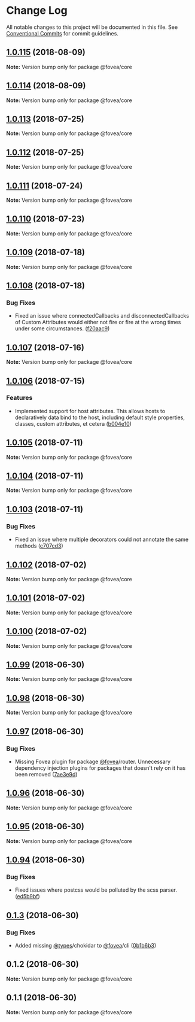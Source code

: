 # Change Log

All notable changes to this project will be documented in this file.
See [Conventional Commits](https://conventionalcommits.org) for commit guidelines.

<a name="1.0.115"></a>
## [1.0.115](https://github.com/fovea-org/fovea/compare/v1.0.114...v1.0.115) (2018-08-09)

**Note:** Version bump only for package @fovea/core





<a name="1.0.114"></a>
## [1.0.114](https://github.com/fovea-org/fovea/compare/v1.0.113...v1.0.114) (2018-08-09)

**Note:** Version bump only for package @fovea/core





<a name="1.0.113"></a>
## [1.0.113](https://github.com/fovea-org/fovea/compare/v1.0.112...v1.0.113) (2018-07-25)




**Note:** Version bump only for package @fovea/core

<a name="1.0.112"></a>
## [1.0.112](https://github.com/fovea-org/fovea/compare/v1.0.111...v1.0.112) (2018-07-25)




**Note:** Version bump only for package @fovea/core

<a name="1.0.111"></a>
## [1.0.111](https://github.com/fovea-org/fovea/compare/v1.0.110...v1.0.111) (2018-07-24)




**Note:** Version bump only for package @fovea/core

<a name="1.0.110"></a>
## [1.0.110](https://github.com/fovea-org/fovea/compare/v1.0.109...v1.0.110) (2018-07-23)




**Note:** Version bump only for package @fovea/core

<a name="1.0.109"></a>
## [1.0.109](https://github.com/fovea-org/fovea/compare/v1.0.108...v1.0.109) (2018-07-18)




**Note:** Version bump only for package @fovea/core

<a name="1.0.108"></a>
## [1.0.108](https://github.com/fovea-org/fovea/compare/v1.0.107...v1.0.108) (2018-07-18)


### Bug Fixes

* Fixed an issue where connectedCallbacks and disconnectedCallbacks of Custom Attributes would either not fire or fire at the wrong times under some circumstances. ([f20aac9](https://github.com/fovea-org/fovea/commit/f20aac9))




<a name="1.0.107"></a>
## [1.0.107](https://github.com/fovea-org/fovea/compare/v1.0.106...v1.0.107) (2018-07-16)




**Note:** Version bump only for package @fovea/core

<a name="1.0.106"></a>
## [1.0.106](https://github.com/fovea-org/fovea/compare/v1.0.105...v1.0.106) (2018-07-15)


### Features

* Implemented support for host attributes. This allows hosts to declaratively data bind to the host, including default style properties, classes, custom attributes, et cetera ([b004e10](https://github.com/fovea-org/fovea/commit/b004e10))




<a name="1.0.105"></a>
## [1.0.105](https://github.com/fovea-org/fovea/compare/v1.0.104...v1.0.105) (2018-07-11)




**Note:** Version bump only for package @fovea/core

<a name="1.0.104"></a>
## [1.0.104](https://github.com/fovea-org/fovea/compare/v1.0.103...v1.0.104) (2018-07-11)




**Note:** Version bump only for package @fovea/core

<a name="1.0.103"></a>
## [1.0.103](https://github.com/fovea-org/fovea/compare/v1.0.102...v1.0.103) (2018-07-11)


### Bug Fixes

* Fixed an issue where multiple decorators could not annotate the same methods ([c707cd3](https://github.com/fovea-org/fovea/commit/c707cd3))




<a name="1.0.102"></a>
## [1.0.102](https://github.com/fovea-org/fovea/compare/v1.0.101...v1.0.102) (2018-07-02)




**Note:** Version bump only for package @fovea/core

<a name="1.0.101"></a>
## [1.0.101](https://github.com/fovea-org/fovea/compare/v1.0.100...v1.0.101) (2018-07-02)




**Note:** Version bump only for package @fovea/core

<a name="1.0.100"></a>
## [1.0.100](https://github.com/fovea-org/fovea/compare/v1.0.99...v1.0.100) (2018-07-02)




**Note:** Version bump only for package @fovea/core

<a name="1.0.99"></a>
## [1.0.99](https://github.com/fovea-org/fovea/compare/v1.0.98...v1.0.99) (2018-06-30)




**Note:** Version bump only for package @fovea/core

<a name="1.0.98"></a>
## [1.0.98](https://github.com/fovea-org/fovea/compare/v1.0.97...v1.0.98) (2018-06-30)




**Note:** Version bump only for package @fovea/core

<a name="1.0.97"></a>
## [1.0.97](https://github.com/fovea-org/fovea/compare/v1.0.96...v1.0.97) (2018-06-30)


### Bug Fixes

* Missing Fovea plugin for package [@fovea](https://github.com/fovea)/router. Unnecessary dependency injection plugins for packages that doesn't rely on it has been removed ([7ae3e9d](https://github.com/fovea-org/fovea/commit/7ae3e9d))




<a name="1.0.96"></a>
## [1.0.96](https://github.com/fovea-org/fovea/compare/v1.0.95...v1.0.96) (2018-06-30)




**Note:** Version bump only for package @fovea/core

<a name="1.0.95"></a>
## [1.0.95](https://github.com/fovea-org/fovea/compare/v1.0.94...v1.0.95) (2018-06-30)




**Note:** Version bump only for package @fovea/core

<a name="1.0.94"></a>
## [1.0.94](https://github.com/fovea-org/fovea/compare/v0.1.3...v1.0.94) (2018-06-30)


### Bug Fixes

* Fixed issues where postcss would be polluted by the scss parser. ([ed5b9bf](https://github.com/fovea-org/fovea/commit/ed5b9bf))




<a name="0.1.3"></a>
## [0.1.3](https://github.com/fovea-org/fovea/compare/v0.1.2...v0.1.3) (2018-06-30)


### Bug Fixes

* Added missing [@types](https://github.com/types)/chokidar to [@fovea](https://github.com/fovea)/cli ([0b1b6b3](https://github.com/fovea-org/fovea/commit/0b1b6b3))




<a name="0.1.2"></a>
## 0.1.2 (2018-06-30)




**Note:** Version bump only for package @fovea/core

<a name="0.1.1"></a>
## 0.1.1 (2018-06-30)




**Note:** Version bump only for package @fovea/core
